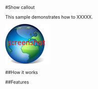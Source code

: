 #Show callout

This sample demonstrates how to XXXXX.

![](screenshot.png)

##How it works

##Features

